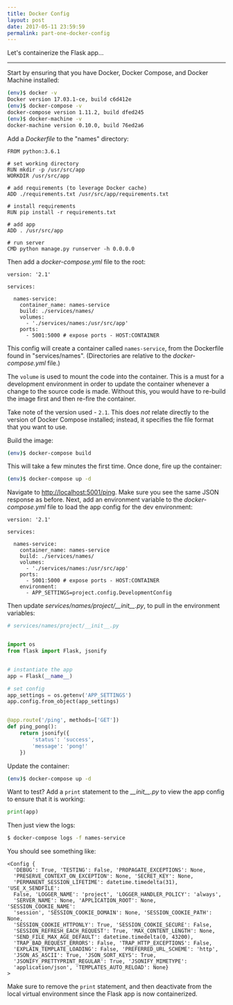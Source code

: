 ```yaml
---
title: Docker Config
layout: post
date: 2017-05-11 23:59:59
permalink: part-one-docker-config
---
```


Let's containerize the Flask app...

---

Start by ensuring that you have Docker, Docker Compose, and Docker Machine installed:

```sh
(env)$ docker -v
Docker version 17.03.1-ce, build c6d412e
(env)$ docker-compose -v
docker-compose version 1.11.2, build dfed245
(env)$ docker-machine -v
docker-machine version 0.10.0, build 76ed2a6
```

Add a *Dockerfile* to the "names" directory:

```
FROM python:3.6.1

# set working directory
RUN mkdir -p /usr/src/app
WORKDIR /usr/src/app

# add requirements (to leverage Docker cache)
ADD ./requirements.txt /usr/src/app/requirements.txt

# install requirements
RUN pip install -r requirements.txt

# add app
ADD . /usr/src/app

# run server
CMD python manage.py runserver -h 0.0.0.0
```

Then add a *docker-compose.yml* file to the root:

```
version: '2.1'

services:

  names-service:
    container_name: names-service
    build: ./services/names/
    volumes:
      - './services/names:/usr/src/app'
    ports:
      - 5001:5000 # expose ports - HOST:CONTAINER
```

This config will create a container called `names-service`, from the Dockerfile found in "services/names". (Directories are relative to the *docker-compose.yml* file.)

The `volume` is used to mount the code into the container. This is a must for a development environment in order to update the container whenever a change to the source code is made. Without this, you would have to re-build the image first and then re-fire the container.

Take note of the version used - `2.1`. This does *not* relate directly to the version of Docker Compose installed; instead, it specifies the file format that you want to use.

Build the image:

```sh
(env)$ docker-compose build
```

This will take a few minutes the first time. Once done, fire up the container:

```sh
(env)$ docker-compose up -d
```

Navigate to [http://localhost:5001/ping](http://localhost:5001/ping). Make sure you see the same JSON response as before. Next, add an environment variable to the *docker-compose.yml* file to load the app config for the dev environment:

```
version: '2.1'

services:

  names-service:
    container_name: names-service
    build: ./services/names/
    volumes:
      - './services/names:/usr/src/app'
    ports:
      - 5001:5000 # expose ports - HOST:CONTAINER
    environment:
      - APP_SETTINGS=project.config.DevelopmentConfig
```

Then update *services/names/project/\_\_init\_\_.py*, to pull in the environment variables:

```python
# services/names/project/__init__.py


import os
from flask import Flask, jsonify


# instantiate the app
app = Flask(__name__)

# set config
app_settings = os.getenv('APP_SETTINGS')
app.config.from_object(app_settings)


@app.route('/ping', methods=['GET'])
def ping_pong():
    return jsonify({
        'status': 'success',
        'message': 'pong!'
    })
```

Update the container:

```sh
(env)$ docker-compose up -d
```

Want to test? Add a `print` statement to the *\_\_init\_\_.py* to view the app config to ensure that it is working:

```python
print(app)
```

Then just view the logs:

```sh
$ docker-compose logs -f names-service
```

You should see something like:

```
<Config {
  'DEBUG': True, 'TESTING': False, 'PROPAGATE_EXCEPTIONS': None,
  'PRESERVE_CONTEXT_ON_EXCEPTION': None, 'SECRET_KEY': None,
  'PERMANENT_SESSION_LIFETIME': datetime.timedelta(31), 'USE_X_SENDFILE':
  False, 'LOGGER_NAME': 'project', 'LOGGER_HANDLER_POLICY': 'always',
  'SERVER_NAME': None, 'APPLICATION_ROOT': None, 'SESSION_COOKIE_NAME':
  'session', 'SESSION_COOKIE_DOMAIN': None, 'SESSION_COOKIE_PATH': None,
  'SESSION_COOKIE_HTTPONLY': True, 'SESSION_COOKIE_SECURE': False,
  'SESSION_REFRESH_EACH_REQUEST': True, 'MAX_CONTENT_LENGTH': None,
  'SEND_FILE_MAX_AGE_DEFAULT': datetime.timedelta(0, 43200),
  'TRAP_BAD_REQUEST_ERRORS': False, 'TRAP_HTTP_EXCEPTIONS': False,
  'EXPLAIN_TEMPLATE_LOADING': False, 'PREFERRED_URL_SCHEME': 'http',
  'JSON_AS_ASCII': True, 'JSON_SORT_KEYS': True,
  'JSONIFY_PRETTYPRINT_REGULAR': True, 'JSONIFY_MIMETYPE':
  'application/json', 'TEMPLATES_AUTO_RELOAD': None}
>
```

Make sure to remove the `print` statement, and then deactivate from the local virtual environment since the Flask app is now containerized.
